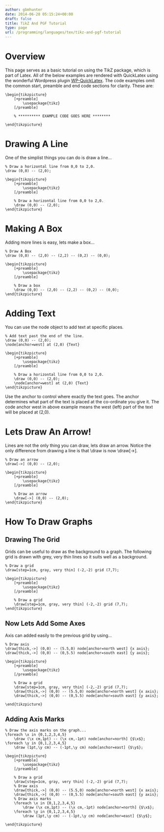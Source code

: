 ```yaml
---
author: gbmhunter
date: 2014-06-28 05:15:24+00:00
draft: false
title: TikZ And PGF Tutorial
type: page
url: /programming/languages/tex/tikz-and-pgf-tutorial
---
```


# Overview

This page serves as a basic tutorial on using the TikZ package, which is part of Latex. All of the below examples are rendered with QuickLatex using the wonderful Wordpress plugin [WP-QuickLatex](http://wordpress.org/plugins/wp-quicklatex/). The code examples omit the common start, preamble and end code sections for clarity. These are:

```    
\begin{tikzpicture}
	[+preamble]
		\usepackage{tikz}
	[/preamble]
	
	% ********** EXAMPLE CODE GOES HERE ********
	
\end{tikzpicture}
```    

# Drawing A Line

One of the simplist things you can do is draw a line...

```    
% Draw a horizontal line from 0,0 to 2,0.
\draw (0,0) -- (2,0);	
```    

```
\begin{tikzpicture}
	[+preamble]
		\usepackage{tikz}
	[/preamble]

	% Draw a horizontal line from 0,0 to 2,0.
	\draw (0,0) -- (2,0);
\end{tikzpicture}
```

# Making A Box

Adding more lines is easy, lets make a box...

```    
% Draw A Box
\draw (0,0) -- (2,0) -- (2,2) -- (0,2) -- (0,0);
```

```
\begin{tikzpicture}
	[+preamble]
		\usepackage{tikz}
	[/preamble]

	% Draw a box
	\draw (0,0) -- (2,0) -- (2,2) -- (0,2) -- (0,0);
\end{tikzpicture}
```

# Adding Text

You can use the node object to add text at specific places.

```    
% Add text past the end of the line.
\draw (0,0) -- (2,0);
\node[anchor=west] at (2,0) {Text}
```    

```
\begin{tikzpicture}
	[+preamble]
		\usepackage{tikz}
	[/preamble]

	% Draw a horizontal line from 0,0 to 2,0.
	\draw (0,0) -- (2,0);
	\node[anchor=west] at (2,0) {Text}
\end{tikzpicture}
```

Use the anchor to control where exactly the text goes. The anchor determines what part of the text is placed at the co-ordinate you give it. The code anchor west in above example means the west (left) part of the text will be placed at (2,0).

# Lets Draw An Arrow!

Lines are not the only thing you can draw, lets draw an arrow. Notice the only difference from drawing a line is that \draw is now \draw[->].

```    
% Draw an arrow
\draw[->] (0,0) -- (2,0);
```    

```
\begin{tikzpicture}
	[+preamble]
		\usepackage{tikz}
	[/preamble]

	% Draw an arrow
	\draw[->] (0,0) -- (2,0);
\end{tikzpicture}
```	

# How To Draw Graphs

## Drawing The Grid

Grids can be useful to draw as the background to a graph. The following grid is drawn with grey, very thin lines so it suits well as a background.

```    
% Draw a grid
\draw[step=1cm, gray, very thin] (-2,-2) grid (7,7);
```    

```
\begin{tikzpicture}
	[+preamble]
		\usepackage{tikz}
	[/preamble]

	% Draw a grid
	\draw[step=1cm, gray, very thin] (-2,-2) grid (7,7);
\end{tikzpicture}
```	

## Now Lets Add Some Axes

Axis can added easily to the previous grid by using...

```
% Draw axis
\draw[thick,->] (0,0) -- (5.5,0) node[anchor=north west] {x axis};
\draw[thick,->] (0,0) -- (0,5.5) node[anchor=south east] {y axis};	
```    

```
\begin{tikzpicture}
	[+preamble]
		\usepackage{tikz}
	[/preamble]

	% Draw a grid
	\draw[step=1cm, gray, very thin] (-2,-2) grid (7,7);
	\draw[thick,->] (0,0) -- (5.5,0) node[anchor=north west] {x axis};
	\draw[thick,->] (0,0) -- (0,5.5) node[anchor=south east] {y axis};		

\end{tikzpicture}
```	

## Adding Axis Marks

```   
% Draw the axis marks on the graph...
\foreach \x in {0,1,2,3,4,5}
	\draw (\x cm,1pt) -- (\x cm,-1pt) node[anchor=north] {$\x$};
\foreach \y in {0,1,2,3,4,5}
	\draw (1pt,\y cm) -- (-1pt,\y cm) node[anchor=east] {$\y$};
```

```
\begin{tikzpicture}
	[+preamble]
		\usepackage{tikz}
	[/preamble]

	% Draw a grid
	\draw[step=1cm, gray, very thin] (-2,-2) grid (7,7);
	% Draw axis
	\draw[thick,->] (0,0) -- (5.5,0) node[anchor=north west] {x axis};
	\draw[thick,->] (0,0) -- (0,5.5) node[anchor=south east] {y axis};
	% Draw axis marks
	\foreach \x in {0,1,2,3,4,5}
		\draw (\x cm,1pt) -- (\x cm,-1pt) node[anchor=north] {$\x$};
	\foreach \y in {0,1,2,3,4,5}
		\draw (1pt,\y cm) -- (-1pt,\y cm) node[anchor=east] {$\y$};

\end{tikzpicture}
```